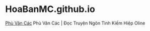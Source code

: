 # HoaBanMC.github.io
[Phù Vân Các](http://hoabanmc.github.io/trang-chu.html)
Phù Vân Các | Đọc Truyện Ngôn Tình Kiếm Hiệp Oline
